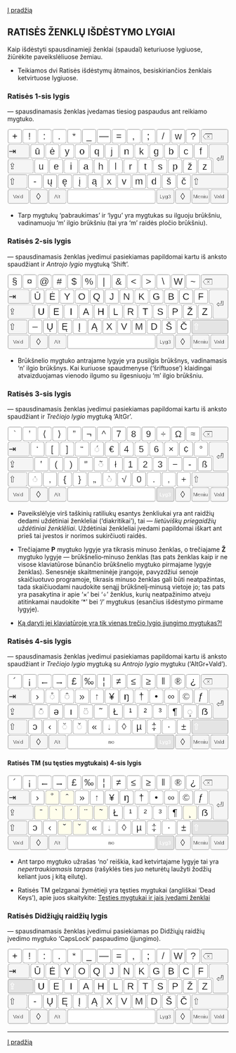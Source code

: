 [Į pradžią](../README.md)

RATISĖS ŽENKLŲ IŠDĖSTYMO LYGIAI
-------------------------------


Kaip išdėstyti spausdinamieji ženklai (spaudaĩ) keturiuose lygiuose, žiūrėkite paveikslėliuose žemiau.

+ Teikiamos dvi Ratisės išdėstymų ãtmainos, besiskiriančios ženklais ketvirtuose lygiuose.


### Ratisės 1-sis lygis

— spausdinamasis ženklas įvedamas tiesiog paspaudus ant reikiamo mygtuko.

![Pirmasis lygis](images/lek_ratise_1l.png)

+ Tarp mygtukų  ‘pabraukimas’ ir ‘lygu’ yra mygtukas su ilguoju brūkšniu, vadinamuoju ‘m’ ilgio brūkšniu (tai yra ‘m’ raidės pločio brūkšniu).


### Ratisės 2-sis lygis

— spausdinamasis ženklas įvedimui pasiekiamas papildomai kartu iš anksto spaudžiant ir _Antrojo lygio_ mygtuką ‘Shift’.

![Antrasis lygis](images/lek_ratise_2l.png)

+ Brūkšnelio mygtuko antrajame lygyje yra pusilgis brūkšnys, vadinamasis ‘n’ ilgio brūkšnys. Kai kuriuose spaudmenyse (‘šriftuose’) klaidingai atvaizduojamas vienodo ilgumo su ilgesniuoju ‘m’ ilgio brūkšniu.


### Ratisės 3-sis lygis

— spausdinamasis ženklas įvedimui pasiekiamas papildomai kartu iš anksto spaudžiant ir _Trečiojo lygio_ mygtuką ‘AltGr’.

![Trečiasis lygis](images/lek_ratise_3l.png)

+ Paveikslėlyje virš taškinių ratiliukų esantys ženkliukai yra ant raidžių dedami uždėtiniai ženkleliai (‘diakritikai’), tai — _lietùviškų príegaidžių uždėtìniai ženklẽliai_. Uždėtiniai ženkleliai įvedami papildomai iškart ant prieš tai įvestos ir norimos sukirčiuoti raidės.

+ Trečiajame __P__ mygtuko lygyje yra tikrasis minuso ženklas, o trečiajame __Ž__ mygtuko lygyje — brūkšnelio‑minuso ženklas (tas pats ženklas kaip ir ne visose klaviatūrose būnančio brūkšnelio mygtuko pirmajame lygyje ženklas). Senesnėje skaitmeninėje įrangoje, pavyzdžiui senoje skaičiuotuvo programoje, tikrasis minuso ženklas gali būti neatpažintas, tada skaičiuodami naudokite senąjį brūkšnelį‑minusą vietoje jo; tas pats yra pasakytina ir apie ‘×’ bei ‘÷’ ženklus, kurių neatpažinimo atveju atitinkamai naudokite ‘\*’ bei ‘/’ mygtukus (esančius išdėstymo pirmame lygyje).
 
+ [Ką daryti jei klaviatūroje yra tik vienas trečio lygio įjungimo mygtukas?!](trukumu_apejimas.md)



### Ratisės 4-sis lygis

— spausdinamasis ženklas įvedimui pasiekiamas papildomai kartu iš anksto spaudžiant ir _Trečiojo lygio_ mygtuką su _Antrojo lygio_ mygtuku (‘AltGr+Vald’).

![Ketvirtasis lygis](images/lek_ratise_4l.png)

#### Ratisės TM (su tęsties mygtukais) 4-sis lygis

![Ketvirtasis lygis](images/lek_ratise_tm_4l.png)

+ Ant tarpo mygtuko užrašas ‘no’ reiškia, kad ketvirtajame lygyje tai yra _nepertraukiamasis tarpas_ (rašyklės ties juo neturėtų laužyti žodžių keliant juos į kitą eilutę).

+ Ratisės TM gelzganai žymėtieji yra tęsties mygtukai (angliškai ‘Dead Keys’), apie juos skaitykite:
[Tęsties mygtukai ir jais įvedami ženklai](testies_mygtukai.md)


### Ratisės Didžiųjų raidžių lygis

— spausdinamasis ženklas įvedimui pasiekiamas po Didžiųjų raidžių įvedimo mygtuko ‘CapsLock’ paspaudimo (įjungimo).

![Didžiųjų raidžių lygis](images/lek_ratise_dl.png)


-------------------------
[Į pradžią](../README.md)
